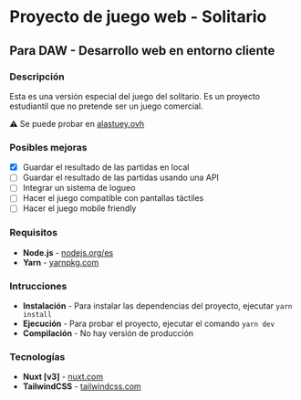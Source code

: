 # Proyecto de juego web - Solitario

## Para DAW - Desarrollo web en entorno cliente

### Descripción

Esta es una versión especial del juego del solitario. Es un proyecto estudiantil que no pretende ser un juego comercial.

⚠️ Se puede probar en [alastuey.ovh](https://www.alastuey.ovh/)

### Posibles mejoras

-   [x] Guardar el resultado de las partidas en local
-   [ ] Guardar el resultado de las partidas usando una API
-   [ ] Integrar un sistema de logueo
-   [ ] Hacer el juego compatible con pantallas táctiles
-   [ ] Hacer el juego mobile friendly

### Requisitos

-   **Node.js** - [nodejs.org/es](https://nodejs.org/es/)
-   **Yarn** - [yarnpkg.com](https://yarnpkg.com/)

### Intrucciones

-   **Instalación** - Para instalar las dependencias del proyecto, ejecutar `yarn install`
-   **Ejecución** - Para probar el proyecto, ejecutar el comando `yarn dev`
-   **Compilación** - No hay versión de producción

### Tecnologías

-   **Nuxt [v3]** - [nuxt.com](https://nuxt.com/)
-   **TailwindCSS** - [tailwindcss.com](https://tailwindcss.com/)
